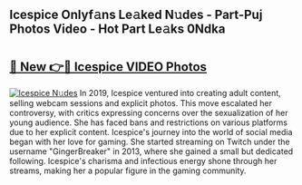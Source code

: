 ## Icespice Onlyf𝚊ns Le𝚊ked N𝚞des - Part-Puj Photos Video - Hot Part Le𝚊ks 0Ndka

# <h2><a href="http://ab85646.deff.icu/?id=Icespice">🔗 New 👉🔴 Icespice VIDEO Photos</a></h2>

[![Icespice N𝚞des](https://i.imgur.com/rIISA9y.gif)](http://ab85646.deff.icu/?id=Icespice)
In 2019, Icespice ventured into creating adult content, selling webcam sessions and explicit photos. This move escalated her controversy, with critics expressing concerns over the sexualization of her young audience. She has faced bans and restrictions on various platforms due to her explicit content. Icespice's journey into the world of social media began with her love for gaming. She started streaming on Twitch under the username "GingerBreaker" in 2013, where she gained a small but dedicated following. Icespice's charisma and infectious energy shone through her streams, making her a popular figure in the gaming community.
